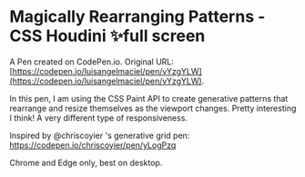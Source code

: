 # Magically Rearranging Patterns - CSS Houdini ✨full screen

A Pen created on CodePen.io. Original URL: [https://codepen.io/luisangelmaciel/pen/vYzgYLW](https://codepen.io/luisangelmaciel/pen/vYzgYLW).

In this pen, I am using the CSS Paint API to create generative patterns that rearrange and resize themselves as the viewport changes. Pretty interesting I think! A very different type of responsiveness. 

Inspired by @chriscoyier 's  generative grid pen: https://codepen.io/chriscoyier/pen/yLogPzq

Chrome and Edge only, best on desktop.